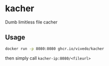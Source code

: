 # kacher
Dumb limitless file cacher

## Usage
```bash
docker run -p 8080:8080 ghcr.io/vivedo/kacher
```

then simply call `kacher-ip:8080/<fileurl>`